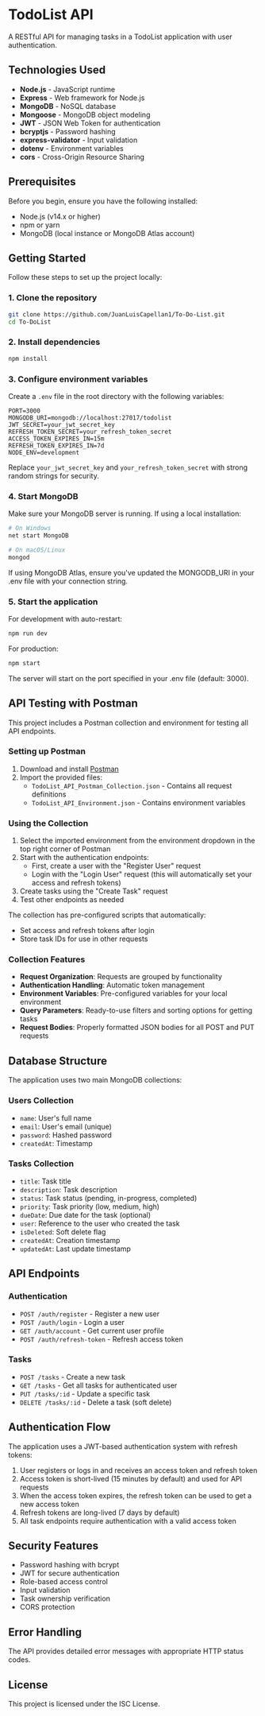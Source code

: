 # TodoList API

A RESTful API for managing tasks in a TodoList application with user authentication.

## Technologies Used

- **Node.js** - JavaScript runtime
- **Express** - Web framework for Node.js
- **MongoDB** - NoSQL database
- **Mongoose** - MongoDB object modeling
- **JWT** - JSON Web Token for authentication
- **bcryptjs** - Password hashing
- **express-validator** - Input validation
- **dotenv** - Environment variables
- **cors** - Cross-Origin Resource Sharing

## Prerequisites

Before you begin, ensure you have the following installed:

- Node.js (v14.x or higher)
- npm or yarn
- MongoDB (local instance or MongoDB Atlas account)

## Getting Started

Follow these steps to set up the project locally:

### 1. Clone the repository

```bash
git clone https://github.com/JuanLuisCapellan1/To-Do-List.git
cd To-DoList
```

### 2. Install dependencies

```bash
npm install
```

### 3. Configure environment variables

Create a `.env` file in the root directory with the following variables:

```
PORT=3000
MONGODB_URI=mongodb://localhost:27017/todolist
JWT_SECRET=your_jwt_secret_key
REFRESH_TOKEN_SECRET=your_refresh_token_secret
ACCESS_TOKEN_EXPIRES_IN=15m
REFRESH_TOKEN_EXPIRES_IN=7d
NODE_ENV=development
```

Replace `your_jwt_secret_key` and `your_refresh_token_secret` with strong random strings for security.

### 4. Start MongoDB

Make sure your MongoDB server is running. If using a local installation:

```bash
# On Windows
net start MongoDB

# On macOS/Linux
mongod
```

If using MongoDB Atlas, ensure you've updated the MONGODB_URI in your .env file with your connection string.

### 5. Start the application

For development with auto-restart:

```bash
npm run dev
```

For production:

```bash
npm start
```

The server will start on the port specified in your .env file (default: 3000).

## API Testing with Postman

This project includes a Postman collection and environment for testing all API endpoints.

### Setting up Postman

1. Download and install [Postman](https://www.postman.com/downloads/)
2. Import the provided files:
   - `TodoList_API_Postman_Collection.json` - Contains all request definitions
   - `TodoList_API_Environment.json` - Contains environment variables

### Using the Collection

1. Select the imported environment from the environment dropdown in the top right corner of Postman
2. Start with the authentication endpoints:
   - First, create a user with the "Register User" request
   - Login with the "Login User" request (this will automatically set your access and refresh tokens)
3. Create tasks using the "Create Task" request
4. Test other endpoints as needed

The collection has pre-configured scripts that automatically:

- Set access and refresh tokens after login
- Store task IDs for use in other requests

### Collection Features

- **Request Organization**: Requests are grouped by functionality
- **Authentication Handling**: Automatic token management
- **Environment Variables**: Pre-configured variables for your local environment
- **Query Parameters**: Ready-to-use filters and sorting options for getting tasks
- **Request Bodies**: Properly formatted JSON bodies for all POST and PUT requests

## Database Structure

The application uses two main MongoDB collections:

### Users Collection

- `name`: User's full name
- `email`: User's email (unique)
- `password`: Hashed password
- `createdAt`: Timestamp

### Tasks Collection

- `title`: Task title
- `description`: Task description
- `status`: Task status (pending, in-progress, completed)
- `priority`: Task priority (low, medium, high)
- `dueDate`: Due date for the task (optional)
- `user`: Reference to the user who created the task
- `isDeleted`: Soft delete flag
- `createdAt`: Creation timestamp
- `updatedAt`: Last update timestamp

## API Endpoints

### Authentication

- `POST /auth/register` - Register a new user
- `POST /auth/login` - Login a user
- `GET /auth/account` - Get current user profile
- `POST /auth/refresh-token` - Refresh access token

### Tasks

- `POST /tasks` - Create a new task
- `GET /tasks` - Get all tasks for authenticated user
- `PUT /tasks/:id` - Update a specific task
- `DELETE /tasks/:id` - Delete a task (soft delete)

## Authentication Flow

The application uses a JWT-based authentication system with refresh tokens:

1. User registers or logs in and receives an access token and refresh token
2. Access token is short-lived (15 minutes by default) and used for API requests
3. When the access token expires, the refresh token can be used to get a new access token
4. Refresh tokens are long-lived (7 days by default)
5. All task endpoints require authentication with a valid access token

## Security Features

- Password hashing with bcrypt
- JWT for secure authentication
- Role-based access control
- Input validation
- Task ownership verification
- CORS protection

## Error Handling

The API provides detailed error messages with appropriate HTTP status codes.

## License

This project is licensed under the ISC License.
